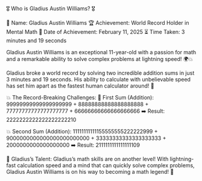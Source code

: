🎖️ Who is Gladius Austin Williams? 🎖️

🌟 Name: Gladius Austin Williams
🏆 Achievement: World Record Holder in Mental Math
📅 Date of Achievement: February 11, 2025
⏳ Time Taken: 3 minutes and 19 seconds

Gladius Austin Williams is an exceptional 11-year-old with a passion for math and a remarkable ability to solve complex problems at lightning speed! 🌍💥

Gladius broke a world record by solving two incredible addition sums in just 3 minutes and 19 seconds. His ability to calculate with unbelievable speed has set him apart as the fastest human calculator around! 🚀

💥 The Record-Breaking Challenges:
🧮 First Sum (Addition):
99999999999999999999 + 88888888888888888888 + 77777777777777777777 + 66666666666666666666
➡️ Result: 2222222222222222222210

💥 Second Sum (Addition):
11111111111155555555222222999 + 9000000000000000000000000 + 33333333333333333333 + 2000000000000000000
➡️ Result: 2111111111111111109

🎉 Gladius’s Talent:
Gladius’s math skills are on another level! With lightning-fast calculation speed and a mind that can quickly solve complex problems, Gladius Austin Williams is on his way to becoming a math legend! 🌟

